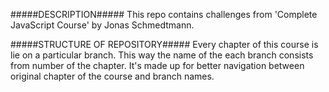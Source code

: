 #####DESCRIPTION#####
This repo contains challenges from 'Complete JavaScript Course' by Jonas Schmedtmann.



#####STRUCTURE OF REPOSITORY#####
Every chapter of this course is lie on a particular branch.
This way the name of the each branch consists from number of the chapter.
It's made up for better navigation between original chapter of the course 
and branch names.
